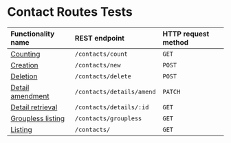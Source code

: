 # Contact Routes Tests

| Functionality name                                | REST endpoint             | HTTP request method |
| :------------------------------------------------ | :------------------------ | :------------------ |
| [Counting](./getContactCount.test.md)             | `/contacts/count`         | `GET`               |
| [Creation](./createContact.test.md)               | `/contacts/new`           | `POST`              |
| [Deletion](./deleteContact.test.md)               | `/contacts/delete`        | `POST`              |
| [Detail amendment](./amendContactDetails.test.md) | `/contacts/details/amend` | `PATCH`             |
| [Detail retrieval](./getContactDetails.test.md)   | `/contacts/details/:id`   | `GET`               |
| [Groupless listing](getGrouplessContacts.test.md) | `/contacts/groupless`     | `GET `              |
| [Listing](./getContacts.test.md)                  | `/contacts/`              | `GET`               |
